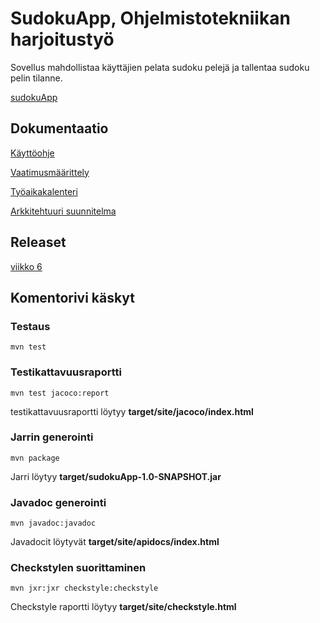 # SudokuApp, Ohjelmistotekniikan harjoitustyö

Sovellus mahdollistaa käyttäjien pelata sudoku pelejä ja tallentaa sudoku pelin tilanne.

[sudokuApp](https://github.com/HegePI/ot-harjoitustyo/tree/master/sudokuapp)

## Dokumentaatio

[Käyttöohje](https://github.com/HegePI/ot-harjoitustyo/blob/master/dokumentaatio/kaytto_ohje.md)

[Vaatimusmäärittely](https://github.com/HegePI/ot-harjoitustyo/blob/master/dokumentaatio/vaatimusmaarittely.md)

[Työaikakalenteri](https://github.com/HegePI/ot-harjoitustyo/blob/master/dokumentaatio/tyoaikakalenteri.md)

[Arkkitehtuuri suunnitelma](https://github.com/HegePI/ot-harjoitustyo/blob/master/dokumentaatio/arkkitehtuuri.md)

## Releaset

[viikko 6](https://github.com/HegePI/ot-harjoitustyo/releases)

## Komentorivi käskyt

### Testaus
`mvn test`

### Testikattavuusraportti
`mvn test jacoco:report`

testikattavuusraportti löytyy **target/site/jacoco/index.html**

### Jarrin generointi
`mvn package`

Jarri löytyy **target/sudokuApp-1.0-SNAPSHOT.jar**

### Javadoc generointi
`mvn javadoc:javadoc`

Javadocit löytyvät **target/site/apidocs/index.html**

### Checkstylen suorittaminen
`mvn jxr:jxr checkstyle:checkstyle`

Checkstyle raportti löytyy **target/site/checkstyle.html**




